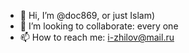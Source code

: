- 👋 Hi, I’m @doc869, or just Islam)
- 💞️ I’m looking to collaborate: every one
- 📫 How to reach me: i-zhilov@mail.ru

<!---
doc869/doc869 is a ✨ special ✨ repository because its `README.md` (this file) appears on your GitHub profile.
You can click the Preview link to take a look at your changes.
--->
